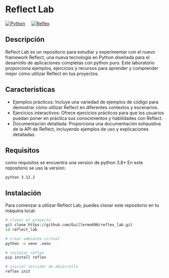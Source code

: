# Reflect Lab

[![Python](https://img.shields.io/badge/Python-3.12.2-blue.svg)](https://www.python.org/downloads/release/python-3122/) &nbsp; &nbsp;  [![Reflex](https://img.shields.io/badge/Reflex-0.4.9-white.svg)](https://reflex.dev/)



## Descripción
Reflect Lab es un repositorio para estudiar y experimentar con el nuevo framework Reflect, una nueva tecnología en Python diseñada para el desarrollo de aplicaciones completas con python puro. Este laboratorio proporciona ejemplos, ejercicios y recursos para aprender y comprender mejor cómo utilizar Reflect en tus proyectos.

## Características
- Ejemplos prácticos: Incluye una variedad de ejemplos de código para demostrar cómo utilizar Reflect en diferentes contextos y escenarios.
- Ejercicios interactivos: Ofrece ejercicios prácticos para que los usuarios puedan poner en práctica sus conocimientos y habilidades con Reflect.
- Documentación detallada: Proporciona una documentación exhaustiva de la API de Reflect, incluyendo ejemplos de uso y explicaciones detalladas.

## Requisitos
como requisitos se encuentra una version de python 3.8+
En este repositorio se uso la version:
```
python 3.12.2
```


## Instalación
Para comenzar a utilizar Reflect Lab, puedes clonar este repositorio en tu máquina local:

```bash
# clonar el proyecto
git clone https://github.com/Guillermo090/reflex_lab.git
cd reflect_lab

# crear ambiente virtual
python -m venv .venv

# instalar reflex
pip install reflex

# iniciar servidor de desarrollo
reflex init
```
